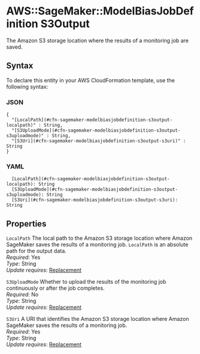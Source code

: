 # AWS::SageMaker::ModelBiasJobDefinition S3Output<a name="aws-properties-sagemaker-modelbiasjobdefinition-s3output"></a>

The Amazon S3 storage location where the results of a monitoring job are saved\.

## Syntax<a name="aws-properties-sagemaker-modelbiasjobdefinition-s3output-syntax"></a>

To declare this entity in your AWS CloudFormation template, use the following syntax:

### JSON<a name="aws-properties-sagemaker-modelbiasjobdefinition-s3output-syntax.json"></a>

```
{
  "[LocalPath](#cfn-sagemaker-modelbiasjobdefinition-s3output-localpath)" : String,
  "[S3UploadMode](#cfn-sagemaker-modelbiasjobdefinition-s3output-s3uploadmode)" : String,
  "[S3Uri](#cfn-sagemaker-modelbiasjobdefinition-s3output-s3uri)" : String
}
```

### YAML<a name="aws-properties-sagemaker-modelbiasjobdefinition-s3output-syntax.yaml"></a>

```
  [LocalPath](#cfn-sagemaker-modelbiasjobdefinition-s3output-localpath): String
  [S3UploadMode](#cfn-sagemaker-modelbiasjobdefinition-s3output-s3uploadmode): String
  [S3Uri](#cfn-sagemaker-modelbiasjobdefinition-s3output-s3uri): String
```

## Properties<a name="aws-properties-sagemaker-modelbiasjobdefinition-s3output-properties"></a>

`LocalPath` <a name="cfn-sagemaker-modelbiasjobdefinition-s3output-localpath"></a>
The local path to the Amazon S3 storage location where Amazon SageMaker saves the results of a monitoring job\. `LocalPath` is an absolute path for the output data\.  
_Required_: Yes  
_Type_: String  
_Update requires_: [Replacement](https://docs.aws.amazon.com/AWSCloudFormation/latest/UserGuide/using-cfn-updating-stacks-update-behaviors.html#update-replacement)

`S3UploadMode` <a name="cfn-sagemaker-modelbiasjobdefinition-s3output-s3uploadmode"></a>
Whether to upload the results of the monitoring job continuously or after the job completes\.  
_Required_: No  
_Type_: String  
_Update requires_: [Replacement](https://docs.aws.amazon.com/AWSCloudFormation/latest/UserGuide/using-cfn-updating-stacks-update-behaviors.html#update-replacement)

`S3Uri` <a name="cfn-sagemaker-modelbiasjobdefinition-s3output-s3uri"></a>
A URI that identifies the Amazon S3 storage location where Amazon SageMaker saves the results of a monitoring job\.  
_Required_: Yes  
_Type_: String  
_Update requires_: [Replacement](https://docs.aws.amazon.com/AWSCloudFormation/latest/UserGuide/using-cfn-updating-stacks-update-behaviors.html#update-replacement)
